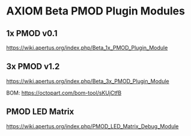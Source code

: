 # AXIOM Beta PMOD Plugin Modules

## 1x PMOD v0.1

https://wiki.apertus.org/index.php/Beta_1x_PMOD_Plugin_Module

## 3x PMOD v1.2

https://wiki.apertus.org/index.php/Beta_3x_PMOD_Plugin_Module

BOM: https://octopart.com/bom-tool/sKUjCtfB

## PMOD LED Matrix

https://wiki.apertus.org/index.php/PMOD_LED_Matrix_Debug_Module
